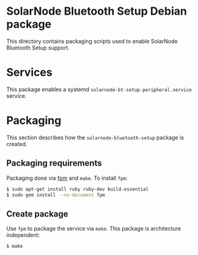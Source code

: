 # SolarNode Bluetooth Setup Debian package

This directory contains packaging scripts used to enable SolarNode Bluetooth Setup support.

# Services

This package enables a systemd `solarnode-bt-setup-peripheral.service` service.

# Packaging

This section describes how the `solarnode-bluetooth-setup` package is created.

## Packaging requirements

Packaging done via [fpm][fpm] and `make`. To install `fpm`:

```sh
$ sudo apt-get install ruby ruby-dev build-essential
$ sudo gem install --no-document fpm
```

## Create package

Use `fpm` to package the service via `make`. This package is architecture independent:

```sh
$ make
```

[fpm]: https://github.com/jordansissel/fpm
